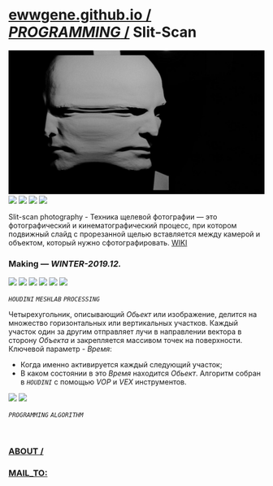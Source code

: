 ﻿
# [ewwgene.github.io /](https://ewwgene.github.io/) [_PROGRAMMING_ /](https://ewwgene.github.io/PROGRAMMING) Slit-Scan

[![Slit-Scan](/100.jpg)](https://ewwgene.github.io/Slit-Scan/Carousel)<br> <a id="110" href="https://ewwgene.github.io/Slit-Scan/Carousel/#110"><img src="https://ewwgene.github.io/Slit-Scan/110.jpg" height="66"></a> <a id="111" href="https://ewwgene.github.io/Slit-Scan/Carousel/#111"><img src="https://ewwgene.github.io/Slit-Scan/111.jpg" height="66"></a> <a id="113" href="https://ewwgene.github.io/Slit-Scan/Carousel/#113"><img src="https://ewwgene.github.io/Slit-Scan/113.jpg" height="66"></a> <a id="115" href="https://ewwgene.github.io/Slit-Scan/Carousel/#115"><img src="https://ewwgene.github.io/Slit-Scan/115.jpg" height="66"></a> <a id="text">&#160;</a>



Slit-scan photography - Техника щелевой фотографии — это фотографический и кинематографический процесс, при котором подвижный слайд с прорезанной щелью вставляется между камерой и объектом, который нужно сфотографировать. [WIKI](https://en.wikipedia.org/wiki/Slit-scan_photography)

### Making — _WINTER-2019.12._
<a id="303m" href="https://ewwgene.github.io/Slit-Scan/Carousel/#303m"><img src="https://ewwgene.github.io/Slit-Scan/Making/303.jpg" height="66"></a> <a id="305m" href="https://ewwgene.github.io/Slit-Scan/Carousel/#305m"><img src="https://ewwgene.github.io/Slit-Scan/Making/305.jpg" height="66"></a> <a id="306m" href="https://ewwgene.github.io/Slit-Scan/Carousel/#306m"><img src="https://ewwgene.github.io/Slit-Scan/Making/306.jpg" height="66"></a> <a id="307m" href="https://ewwgene.github.io/Slit-Scan/Carousel/#307m"><img src="https://ewwgene.github.io/Slit-Scan/Making/307.jpg" height="66"></a> <a id="309m" href="https://ewwgene.github.io/Slit-Scan/Carousel/#309m"><img src="https://ewwgene.github.io/Slit-Scan/Making/309.jpg" height="66"></a> <a id="400m" href="https://ewwgene.github.io/Slit-Scan/Carousel/#400m"><img src="https://ewwgene.github.io/Slit-Scan/Making/400.gif" height="66"></a>  

_`HOUDINI`_ _`MESHLAB`_ _`PROCESSING`_  

Четырехугольник, описывающий _Обьект_ или изображение, делится на множество горизонтальных или вертикальных участков. Каждый участок один за другим отправляет лучи в направлении вектора в сторону _Объекта_ и закрепляется массивом точек на поверхности. Ключевой параметр - _Время_:
 - Когда именно активируется каждый следующий участок;
 - В каком состоянии в это _Время_ находится _Обьект_.
 Алгоритм собран в _`HOUDINI`_ с помощью _VOP_ и _VEX_ инструментов.

<a id="304" href="https://ewwgene.github.io/Slit-Scan/Carousel/#304"><img src="https://ewwgene.github.io/Slit-Scan/304.jpg" height="66"></a> <a id="305" href="https://ewwgene.github.io/Slit-Scan/Carousel/#305"><img src="https://ewwgene.github.io/Slit-Scan/305.jpg" height="66"></a> 

_`PROGRAMMING`_ _`ALGORITHM`_ 

<br> 

### [ABOUT /](https://ewwgene.github.io/ABOUT)
### [MAIL_TO:](mailto:r0cam@me.com)